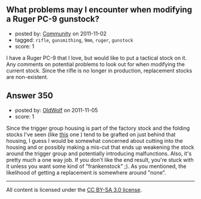 ## What problems may I encounter when modifying a Ruger PC-9 gunstock?

- posted by: [Community](https://stackexchange.com/users/-1/-1-community) on 2011-11-02
- tagged: `rifle`, `gunsmithing`, `9mm`, `ruger`, `gunstock`
- score: 1

<p>I have a Ruger PC-9 that I love, but would like to put a tactical stock on it. Any comments on potential problems to look out for when modifying the current stock. Since the rifle is no longer in production, replacement stocks are non-existent.</p>



## Answer 350

- posted by: [OldWolf](https://stackexchange.com/users/-1/111-oldwolf) on 2011-11-05
- score: 1

<p>Since the trigger group housing is part of the factory stock and the folding stocks I've seen (like <a href="http://thefiringline.com/forums/showthread.php?t=235432" rel="nofollow">this</a> one ) tend to be grafted on just behind that housing, I guess I would be somewhat concerned about cutting into the housing and or possibly making a mis-cut that ends up weakening the stock around the trigger group and potentially introducing malfunctions. Also, it's pretty much a one way job. If you don't like the end result, you're stuck with it unless you want some kind of "frankenstock" ;). As you mentioned, the likelihood of getting a replacement is somewhere around "none".</p>




---

All content is licensed under the [CC BY-SA 3.0 license](https://creativecommons.org/licenses/by-sa/3.0/).
